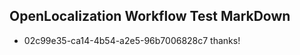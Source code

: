 ## OpenLocalization Workflow Test MarkDown

* 02c99e35-ca14-4b54-a2e5-96b7006828c7 
thanks!



<!--HONumber=Feb16_HO3-->
